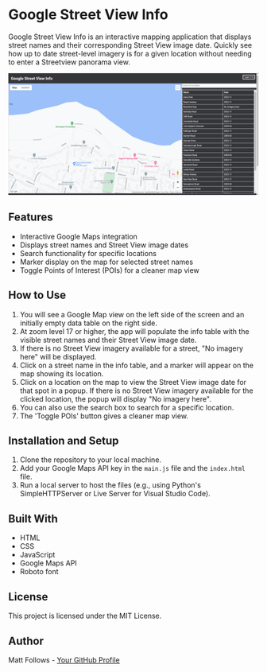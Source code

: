 # Google Street View Info

Google Street View Info is an interactive mapping application that displays street names and their corresponding Street View image date. Quickly see how up to date street-level imagery is for a given location without needing to enter a Streetview panorama view.

![Google Street View Info Screenshot](https://github.com/madm4tty/GStreetViewInfo/blob/main/gstreetinfo.PNG)

## Features

- Interactive Google Maps integration
- Displays street names and Street View image dates
- Search functionality for specific locations
- Marker display on the map for selected street names
- Toggle Points of Interest (POIs) for a cleaner map view

## How to Use

1. You will see a Google Map view on the left side of the screen and an initially empty data table on the right side.
2. At zoom level 17 or higher, the app will populate the info table with the visible street names and their Street View image date.
3. If there is no Street View imagery available for a street, "No imagery here" will be displayed.
4. Click on a street name in the info table, and a marker will appear on the map showing its location.
5. Click on a location on the map to view the Street View image date for that spot in a popup. If there is no Street View imagery available for the clicked location, the popup will display "No imagery here".
6. You can also use the search box to search for a specific location.
7. The 'Toggle POIs' button gives a cleaner map view.

## Installation and Setup

1. Clone the repository to your local machine.
2. Add your Google Maps API key in the `main.js` file and the `index.html` file.
3. Run a local server to host the files (e.g., using Python's SimpleHTTPServer or Live Server for Visual Studio Code).

## Built With

- HTML
- CSS
- JavaScript
- Google Maps API
- Roboto font

## License

This project is licensed under the MIT License.

## Author

Matt Follows - [Your GitHub Profile](https://github.com/madm4tty)

